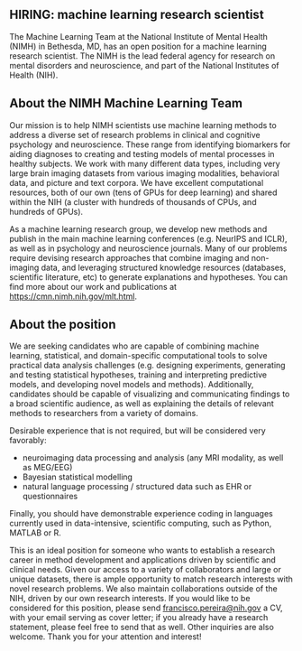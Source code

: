 ## HIRING: machine learning research scientist

The Machine Learning Team at the National Institute of Mental Health (NIMH) in Bethesda, MD, has an open position for a machine learning research scientist. The NIMH is the lead federal agency for research on mental disorders and neuroscience, and part of the National Institutes of Health (NIH).

## About the NIMH Machine Learning Team

Our mission is to help NIMH scientists use machine learning methods to address a diverse set of research problems in clinical and cognitive psychology and neuroscience. These range from identifying biomarkers for aiding diagnoses to creating and testing models of mental processes in healthy subjects. We work with many different data types, including very large brain imaging datasets from various imaging modalities, behavioral data, and picture and text corpora. We have excellent computational resources, both of our own (tens of GPUs for deep learning) and shared within the NIH (a cluster with hundreds of thousands of CPUs, and hundreds of GPUs).
 
As a machine learning research group, we develop new methods and publish in the main machine learning conferences (e.g. NeurIPS and ICLR), as well as in psychology and neuroscience journals. Many of our problems require devising research approaches that combine imaging and non-imaging data, and leveraging structured knowledge resources (databases, scientific literature, etc) to generate explanations and hypotheses. You can find more about our work and publications at https://cmn.nimh.nih.gov/mlt.html.

## About the position

We are seeking candidates who are capable of combining machine learning, statistical, and domain-specific computational tools to solve practical data analysis challenges (e.g. designing experiments, generating and testing statistical hypotheses, training and interpreting predictive models, and developing novel models and methods). Additionally, candidates should be capable of visualizing and communicating findings to a broad scientific audience, as well as explaining the details of relevant methods to researchers from a variety of domains.
 
Desirable experience that is not required, but will be considered very favorably:
- neuroimaging data processing and analysis (any MRI modality, as well as MEG/EEG)
- Bayesian statistical modelling
- natural language processing / structured data such as EHR or questionnaires
 
Finally, you should have demonstrable experience coding in languages currently used in data-intensive, scientific computing, such as Python, MATLAB or R.
 
This is an ideal position for someone who wants to establish a research career in method development and applications driven by scientific and clinical needs. Given our access to a variety of collaborators and large or unique datasets, there is ample opportunity to match research interests with novel research problems. We also maintain collaborations outside of the NIH, driven by our own research interests. If you would like to be considered for this position, please send francisco.pereira@nih.gov a CV, with your email serving as cover letter; if you already have a research statement, please feel free to send that as well. Other inquiries are also welcome. Thank you for your attention and interest! 



   
